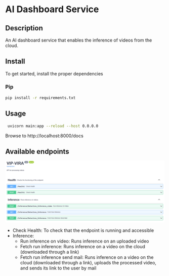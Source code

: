 # AI Dashboard Service

## Description

An AI dashboard service that enables the inference of videos from the cloud.

## Install

To get started, install the proper dependencies

### Pip

```bash
pip install -r requirements.txt
```

## Usage

```bash
 uvicorn main:app --reload --host 0.0.0.0
```

Browse to http://localhost:8000/docs

## Available endpoints

![img.png](img.png)

* Check Health: To check that the endpoint is running and accessible
* Inference:
    * Run inference on video: Runs inference on an uploaded video
    * Fetch run inference: Runs inference on a video on the cloud (downloaded through a link)
    * Fetch run inference send mail: Runs inference on a video on the cloud (downloaded through a link), uploads the processed video, and sends its
      link to the user by mail
